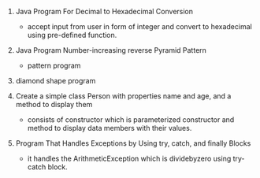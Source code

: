 1. Java Program For Decimal to Hexadecimal Conversion
   - accept input from user in form of integer and convert to hexadecimal using pre-defined function.

2. Java Program Number-increasing reverse Pyramid Pattern
   - pattern program
  
3. diamond shape program

4. Create a simple class Person with properties name and age, and a method to display them
   - consists of constructor which is parameterized constructor and method to display data members with their values.

5. Program That Handles Exceptions by Using try, catch, and finally Blocks
   - it handles the ArithmeticException which is dividebyzero using try-catch block.
